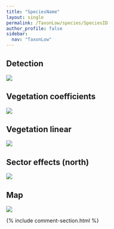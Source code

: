 ```yaml
---
title: "SpeciesName"
layout: single
permalink: /TaxonLow/species/SpeciesID
author_profile: false
sidebar:
  nav: "TaxonLow"
---
```


<h2>Detection</h2>

![](/assets/images/TaxonLow/SpeciesID/det.jpg)

<h2>Vegetation coefficients</h2>

![](/assets/images/TaxonLow/SpeciesID/veghf.jpg)

<h2>Vegetation linear</h2>

![](/assets/images/TaxonLow/SpeciesID/lin-north.jpg)

<h2>Sector effects (north)</h2>

![](/assets/images/TaxonLow/SpeciesID/sector-north.jpg)

<h2>Map</h2>

![](/assets/images/TaxonLow/SpeciesID/map.jpg)

{% include comment-section.html %}